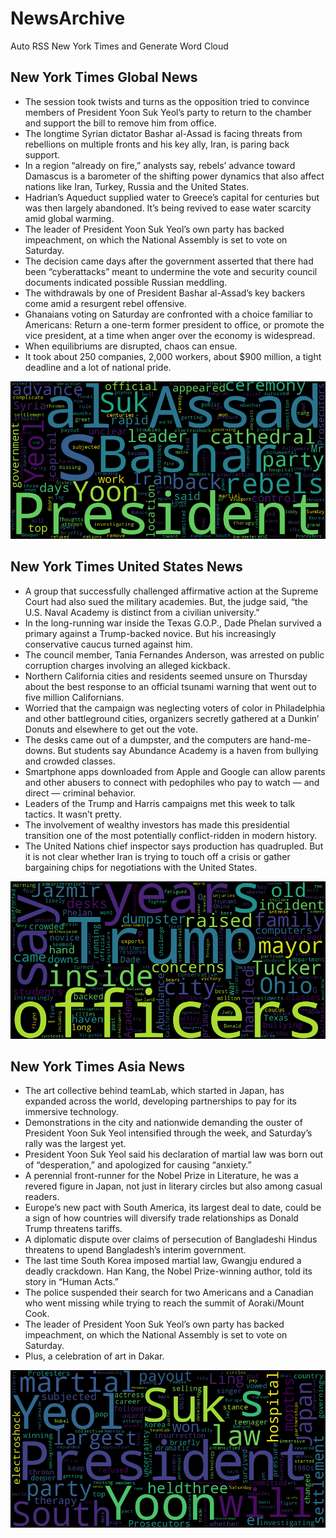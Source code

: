 # NewsArchive
Auto RSS New York Times and Generate Word Cloud

## New York Times Global News
* The session took twists and turns as the opposition tried to convince members of President Yoon Suk Yeol’s party to return to the chamber and support the bill to remove him from office.
* The longtime Syrian dictator Bashar al-Assad is facing threats from rebellions on multiple fronts and his key ally, Iran, is paring back support.
* In a region “already on fire,” analysts say, rebels’ advance toward Damascus is a barometer of the shifting power dynamics that also affect nations like Iran, Turkey, Russia and the United States.
* Hadrian’s Aqueduct supplied water to Greece’s capital for centuries but was then largely abandoned. It’s being revived to ease water scarcity amid global warming.
* The leader of President Yoon Suk Yeol’s own party has backed impeachment, on which the National Assembly is set to vote on Saturday.
* The decision came days after the government asserted that there had been “cyberattacks” meant to undermine the vote and security council documents indicated possible Russian meddling.
* The withdrawals by one of President Bashar al-Assad’s key backers come amid a resurgent rebel offensive.
* Ghanaians voting on Saturday are confronted with a choice familiar to Americans: Return a one-term former president to office, or promote the vice president, at a time when anger over the economy is widespread.
* When equilibriums are disrupted, chaos can ensue.
* It took about 250 companies, 2,000 workers, about $900 million, a tight deadline and a lot of national pride.

![Global](./global.png)
## New York Times United States News
* A group that successfully challenged affirmative action at the Supreme Court had also sued the military academies. But, the judge said, “the U.S. Naval Academy is distinct from a civilian university.”
* In the long-running war inside the Texas G.O.P., Dade Phelan survived a primary against a Trump-backed novice. But his increasingly conservative caucus turned against him.
* The council member, Tania Fernandes Anderson, was arrested on public corruption charges involving an alleged kickback.
* Northern California cities and residents seemed unsure on Thursday about the best response to an official tsunami warning that went out to five million Californians.
* Worried that the campaign was neglecting voters of color in Philadelphia and other battleground cities, organizers secretly gathered at a Dunkin’ Donuts and elsewhere to get out the vote.
* The desks came out of a dumpster, and the computers are hand-me-downs. But students say Abundance Academy is a haven from bullying and crowded classes.
* Smartphone apps downloaded from Apple and Google can allow parents and other abusers to connect with pedophiles who pay to watch — and direct — criminal behavior.
* Leaders of the Trump and Harris campaigns met this week to talk tactics. It wasn’t pretty.
* The involvement of wealthy investors has made this presidential transition one of the most potentially conflict-ridden in modern history.
* The United Nations chief inspector says production has quadrupled. But it is not clear whether Iran is trying to touch off a crisis or gather bargaining chips for negotiations with the United States.

![US](./usnews.png)
## New York Times Asia News
* The art collective behind teamLab, which started in Japan, has expanded across the world, developing partnerships to pay for its immersive technology.
* Demonstrations in the city and nationwide demanding the ouster of President Yoon Suk Yeol intensified through the week, and Saturday’s rally was the largest yet.
* President Yoon Suk Yeol said his declaration of martial law was born out of “desperation,” and apologized for causing “anxiety.”
* A perennial front-runner for the Nobel Prize in Literature, he was a revered figure in Japan, not just in literary circles but also among casual readers.
* Europe’s new pact with South America, its largest deal to date, could be a sign of how countries will diversify trade relationships as Donald Trump threatens tariffs.
* A diplomatic dispute over claims of persecution of Bangladeshi Hindus threatens to upend Bangladesh’s interim government.
* The last time South Korea imposed martial law, Gwangju endured a deadly crackdown. Han Kang, the Nobel Prize-winning author, told its story in “Human Acts.”
* The police suspended their search for two Americans and a Canadian who went missing while trying to reach the summit of Aoraki/Mount Cook.
* The leader of President Yoon Suk Yeol’s own party has backed impeachment, on which the National Assembly is set to vote on Saturday.
* Plus, a celebration of art in Dakar.

![Asian](./asian.png)

